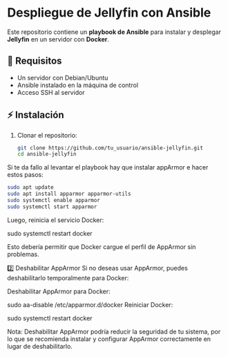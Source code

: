 # Despliegue de Jellyfin con Ansible

Este repositorio contiene un **playbook de Ansible** para instalar y desplegar **Jellyfin** en un servidor con **Docker**.

## 📌 Requisitos

- Un servidor con Debian/Ubuntu
- Ansible instalado en la máquina de control
- Acceso SSH al servidor

## ⚡ Instalación

1. Clonar el repositorio:
   ```bash
   git clone https://github.com/tu_usuario/ansible-jellyfin.git
   cd ansible-jellyfin

Si te da fallo al levantar el playbook hay que instalar appArmor e hacer estos pasos:

```bash
sudo apt update
sudo apt install apparmor apparmor-utils
sudo systemctl enable apparmor
sudo systemctl start apparmor
```
Luego, reinicia el servicio Docker:

sudo systemctl restart docker

Esto debería permitir que Docker cargue el perfil de AppArmor sin problemas.

2️⃣ Deshabilitar AppArmor
Si no deseas usar AppArmor, puedes deshabilitarlo temporalmente para Docker:

Deshabilitar AppArmor para Docker:

sudo aa-disable /etc/apparmor.d/docker
Reiniciar Docker:

sudo systemctl restart docker

Nota: Deshabilitar AppArmor podría reducir la seguridad de tu sistema, por lo que se recomienda instalar y configurar AppArmor correctamente en lugar de deshabilitarlo.
